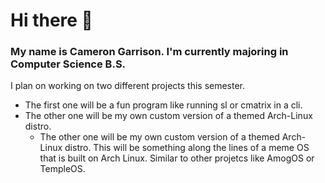 # Hi there 👋

### My name is Cameron Garrison. I'm currently majoring in Computer Science B.S. 

I plan on working on two different projects this semester. 
<ul>
  <li>The first one will be a fun program like running sl or cmatrix in a cli.</li>
  <li>The other one will be my own custom version of a themed Arch-Linux distro.<ul>
      <li>The other one will be my own custom version of a themed Arch-Linux distro. This will be something along the lines of a meme OS that is built on Arch Linux. Similar to other projetcs like AmogOS or TempleOS.</li>
    </ul>
  </li>
</ul>
<!--
**notChewy1324/notChewy1324** is a ✨ _special_ ✨ repository because its `README.md` (this file) appears on your GitHub profile.

Here are some ideas to get you started:

- 🔭 I’m currently working on ...
- 🌱 I’m currently learning ...
- 👯 I’m looking to collaborate on ...
- 🤔 I’m looking for help with ...
- 💬 Ask me about ...
- 📫 How to reach me: ...
- 😄 Pronouns: ...
- ⚡ Fun fact: ...
-->

